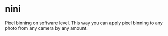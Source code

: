 # nini
Pixel binning on software level. This way you can apply pixel binning to any photo from any camera by any amount.
